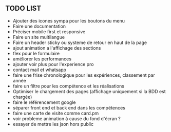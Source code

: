 ## TODO LIST


- Ajouter des icones sympa pour les boutons du menu
- Faire une documentation
- Préciser mobile first et responsive
- Faire un site multilangue
- Faire un header sticky ou systeme de retour en haut de la page
- ajout animation a l'affichage des sections
- flex pour le formulaire
- améliorer les performances
- ajouter voir plus pour l'experience pro
- contact mail et whatsapp
- faire une frise chronologique pour les expériences, classement par année
- faire un filtre pour les compétence et les réalisations
- Optimiser le chargement des pages (affichage uniquement si la BDD est chargée)
- faire le référencement google
- séparer front end et back end dans les compétences
- faire une carte de visite comme card.pm
- voir probleme animation à cause du fond d'écran ?
- essayer de mettre les json hors public